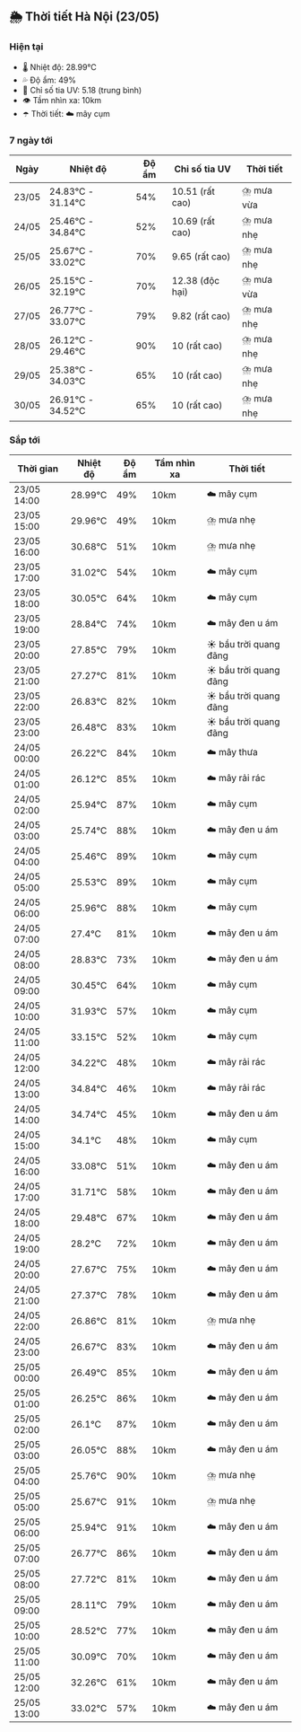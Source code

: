 ## 🌦️ Thời tiết Hà Nội (23/05)

### Hiện tại

- 🌡️ Nhiệt độ: 28.99℃
- 💦 Độ ẩm: 49%
- 🌟 Chỉ số tia UV: 5.18 (trung bình)
- 👁️ Tầm nhìn xa: 10km
- ☂️ Thời tiết: ☁️ mây cụm

### 7 ngày tới

| Ngày | Nhiệt độ | Độ ẩm | Chỉ số tia UV | Thời tiết |
| --- | --- | --- | --- | --- |
| 23/05 | 24.83℃ - 31.14℃ | 54% | 10.51 (rất cao) | ⛈️ mưa vừa |
| 24/05 | 25.46℃ - 34.84℃ | 52% | 10.69 (rất cao) | ⛈️ mưa nhẹ |
| 25/05 | 25.67℃ - 33.02℃ | 70% | 9.65 (rất cao) | ⛈️ mưa nhẹ |
| 26/05 | 25.15℃ - 32.19℃ | 70% | 12.38 (độc hại) | ⛈️ mưa vừa |
| 27/05 | 26.77℃ - 33.07℃ | 79% | 9.82 (rất cao) | ⛈️ mưa nhẹ |
| 28/05 | 26.12℃ - 29.46℃ | 90% | 10 (rất cao) | ⛈️ mưa nhẹ |
| 29/05 | 25.38℃ - 34.03℃ | 65% | 10 (rất cao) | ⛈️ mưa nhẹ |
| 30/05 | 26.91℃ - 34.52℃ | 65% | 10 (rất cao) | ⛈️ mưa nhẹ |

### Sắp tới

| Thời gian | Nhiệt độ | Độ ẩm | Tầm nhìn xa | Thời tiết |
| --- | --- | --- | --- | --- |
| 23/05 14:00 | 28.99℃ | 49% | 10km | ☁️ mây cụm |
| 23/05 15:00 | 29.96℃ | 49% | 10km | ⛈️ mưa nhẹ |
| 23/05 16:00 | 30.68℃ | 51% | 10km | ⛈️ mưa nhẹ |
| 23/05 17:00 | 31.02℃ | 54% | 10km | ☁️ mây cụm |
| 23/05 18:00 | 30.05℃ | 64% | 10km | ☁️ mây cụm |
| 23/05 19:00 | 28.84℃ | 74% | 10km | ☁️ mây đen u ám |
| 23/05 20:00 | 27.85℃ | 79% | 10km | ☀️ bầu trời quang đãng |
| 23/05 21:00 | 27.27℃ | 81% | 10km | ☀️ bầu trời quang đãng |
| 23/05 22:00 | 26.83℃ | 82% | 10km | ☀️ bầu trời quang đãng |
| 23/05 23:00 | 26.48℃ | 83% | 10km | ☀️ bầu trời quang đãng |
| 24/05 00:00 | 26.22℃ | 84% | 10km | ☁️ mây thưa |
| 24/05 01:00 | 26.12℃ | 85% | 10km | ☁️ mây rải rác |
| 24/05 02:00 | 25.94℃ | 87% | 10km | ☁️ mây cụm |
| 24/05 03:00 | 25.74℃ | 88% | 10km | ☁️ mây đen u ám |
| 24/05 04:00 | 25.46℃ | 89% | 10km | ☁️ mây cụm |
| 24/05 05:00 | 25.53℃ | 89% | 10km | ☁️ mây cụm |
| 24/05 06:00 | 25.96℃ | 88% | 10km | ☁️ mây cụm |
| 24/05 07:00 | 27.4℃ | 81% | 10km | ☁️ mây đen u ám |
| 24/05 08:00 | 28.83℃ | 73% | 10km | ☁️ mây đen u ám |
| 24/05 09:00 | 30.45℃ | 64% | 10km | ☁️ mây cụm |
| 24/05 10:00 | 31.93℃ | 57% | 10km | ☁️ mây cụm |
| 24/05 11:00 | 33.15℃ | 52% | 10km | ☁️ mây cụm |
| 24/05 12:00 | 34.22℃ | 48% | 10km | ☁️ mây rải rác |
| 24/05 13:00 | 34.84℃ | 46% | 10km | ☁️ mây rải rác |
| 24/05 14:00 | 34.74℃ | 45% | 10km | ☁️ mây đen u ám |
| 24/05 15:00 | 34.1℃ | 48% | 10km | ☁️ mây cụm |
| 24/05 16:00 | 33.08℃ | 51% | 10km | ☁️ mây đen u ám |
| 24/05 17:00 | 31.71℃ | 58% | 10km | ☁️ mây đen u ám |
| 24/05 18:00 | 29.48℃ | 67% | 10km | ☁️ mây đen u ám |
| 24/05 19:00 | 28.2℃ | 72% | 10km | ☁️ mây đen u ám |
| 24/05 20:00 | 27.67℃ | 75% | 10km | ☁️ mây đen u ám |
| 24/05 21:00 | 27.37℃ | 78% | 10km | ☁️ mây đen u ám |
| 24/05 22:00 | 26.86℃ | 81% | 10km | ⛈️ mưa nhẹ |
| 24/05 23:00 | 26.67℃ | 83% | 10km | ☁️ mây đen u ám |
| 25/05 00:00 | 26.49℃ | 85% | 10km | ☁️ mây đen u ám |
| 25/05 01:00 | 26.25℃ | 86% | 10km | ☁️ mây đen u ám |
| 25/05 02:00 | 26.1℃ | 87% | 10km | ☁️ mây đen u ám |
| 25/05 03:00 | 26.05℃ | 88% | 10km | ☁️ mây đen u ám |
| 25/05 04:00 | 25.76℃ | 90% | 10km | ⛈️ mưa nhẹ |
| 25/05 05:00 | 25.67℃ | 91% | 10km | ⛈️ mưa nhẹ |
| 25/05 06:00 | 25.94℃ | 91% | 10km | ☁️ mây đen u ám |
| 25/05 07:00 | 26.77℃ | 86% | 10km | ☁️ mây đen u ám |
| 25/05 08:00 | 27.72℃ | 81% | 10km | ☁️ mây đen u ám |
| 25/05 09:00 | 28.11℃ | 79% | 10km | ☁️ mây đen u ám |
| 25/05 10:00 | 28.52℃ | 77% | 10km | ☁️ mây đen u ám |
| 25/05 11:00 | 30.09℃ | 70% | 10km | ☁️ mây đen u ám |
| 25/05 12:00 | 32.26℃ | 61% | 10km | ☁️ mây đen u ám |
| 25/05 13:00 | 33.02℃ | 57% | 10km | ☁️ mây đen u ám |
